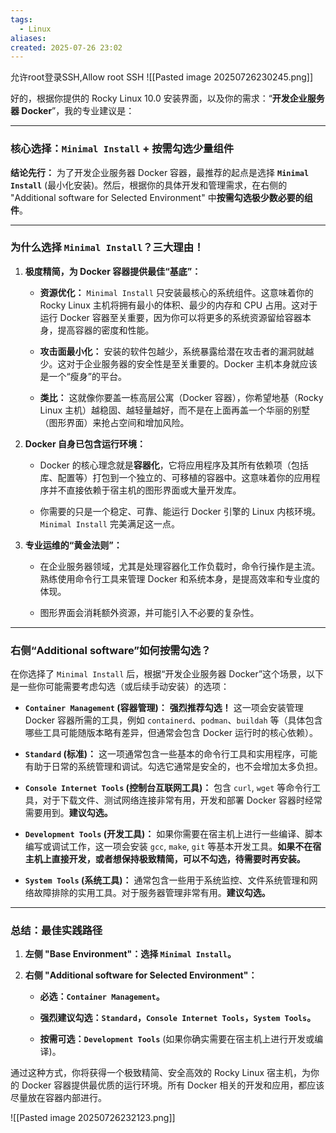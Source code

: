 ```yaml
---
tags:
  - Linux
aliases: 
created: 2025-07-26 23:02
---
```

允许root登录SSH,Allow root SSH
![[Pasted image 20250726230245.png]]

好的，根据你提供的 Rocky Linux 10.0 安装界面，以及你的需求：“**开发企业服务器 Docker**”，我的专业建议是：

---

### **核心选择：`Minimal Install` + 按需勾选少量组件**

**结论先行：** 为了开发企业服务器 Docker 容器，最推荐的起点是选择 **`Minimal Install`** (最小化安装)。然后，根据你的具体开发和管理需求，在右侧的 "Additional software for Selected Environment" 中**按需勾选极少数必要的组件**。

---

### **为什么选择 `Minimal Install`？三大理由！**

1. **极度精简，为 Docker 容器提供最佳“基底”：**
    
    - **资源优化：** `Minimal Install` 只安装最核心的系统组件。这意味着你的 Rocky Linux 主机将拥有最小的体积、最少的内存和 CPU 占用。这对于运行 Docker 容器至关重要，因为你可以将更多的系统资源留给容器本身，提高容器的密度和性能。
        
    - **攻击面最小化：** 安装的软件包越少，系统暴露给潜在攻击者的漏洞就越少。这对于企业服务器的安全性是至关重要的。Docker 主机本身就应该是一个“瘦身”的平台。
        
    - **类比：** 这就像你要盖一栋高层公寓（Docker 容器），你希望地基（Rocky Linux 主机）越稳固、越轻量越好，而不是在上面再盖一个华丽的别墅（图形界面）来抢占空间和增加风险。
        
2. **Docker 自身已包含运行环境：**
    
    - Docker 的核心理念就是**容器化**，它将应用程序及其所有依赖项（包括库、配置等）打包到一个独立的、可移植的容器中。这意味着你的应用程序并不直接依赖于宿主机的图形界面或大量开发库。
        
    - 你需要的只是一个稳定、可靠、能运行 Docker 引擎的 Linux 内核环境。`Minimal Install` 完美满足这一点。
        
3. **专业运维的“黄金法则”：**
    
    - 在企业服务器领域，尤其是处理容器化工作负载时，命令行操作是主流。熟练使用命令行工具来管理 Docker 和系统本身，是提高效率和专业度的体现。
        
    - 图形界面会消耗额外资源，并可能引入不必要的复杂性。
        

---

### **右侧“Additional software”如何按需勾选？**

在你选择了 `Minimal Install` 后，根据“开发企业服务器 Docker”这个场景，以下是一些你可能需要考虑勾选（或后续手动安装）的选项：

- **`Container Management` (容器管理)：** **强烈推荐勾选！** 这一项会安装管理 Docker 容器所需的工具，例如 `containerd`、`podman`、`buildah` 等（具体包含哪些工具可能随版本略有差异，但通常会包含 Docker 运行时的核心依赖）。
    
- **`Standard` (标准)：** 这一项通常包含一些基本的命令行工具和实用程序，可能有助于日常的系统管理和调试。勾选它通常是安全的，也不会增加太多负担。
    
- **`Console Internet Tools` (控制台互联网工具)：** 包含 `curl`, `wget` 等命令行工具，对于下载文件、测试网络连接非常有用，开发和部署 Docker 容器时经常需要用到。**建议勾选。**
    
- **`Development Tools` (开发工具)：** 如果你需要在宿主机上进行一些编译、脚本编写或调试工作，这一项会安装 `gcc`, `make`, `git` 等基本开发工具。**如果不在宿主机上直接开发，或者想保持极致精简，可以不勾选，待需要时再安装。**
    
- **`System Tools` (系统工具)：** 通常包含一些用于系统监控、文件系统管理和网络故障排除的实用工具。对于服务器管理非常有用。**建议勾选。**
    

---

### **总结：最佳实践路径**

1. **左侧 "Base Environment"：选择 `Minimal Install`。**
    
2. **右侧 "Additional software for Selected Environment"：**
    
    - **必选：`Container Management`。**
        
    - **强烈建议勾选：`Standard`，`Console Internet Tools`，`System Tools`。**
        
    - **按需可选：`Development Tools`** (如果你确实需要在宿主机上进行开发或编译)。
        

通过这种方式，你将获得一个极致精简、安全高效的 Rocky Linux 宿主机，为你的 Docker 容器提供最优质的运行环境。所有 Docker 相关的开发和应用，都应该尽量放在容器内部进行。

![[Pasted image 20250726232123.png]]